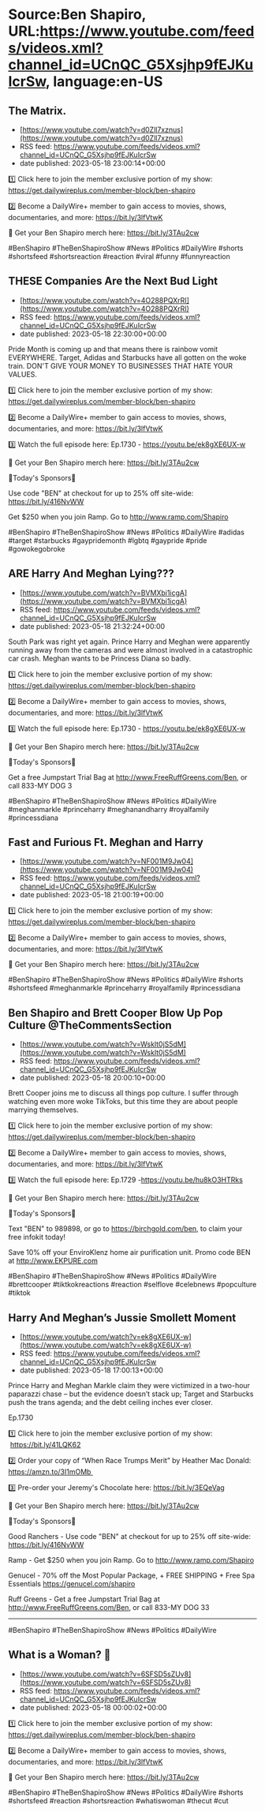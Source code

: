 # Source:Ben Shapiro, URL:https://www.youtube.com/feeds/videos.xml?channel_id=UCnQC_G5Xsjhp9fEJKuIcrSw, language:en-US

## The Matrix.
 - [https://www.youtube.com/watch?v=d0Zll7xznus](https://www.youtube.com/watch?v=d0Zll7xznus)
 - RSS feed: https://www.youtube.com/feeds/videos.xml?channel_id=UCnQC_G5Xsjhp9fEJKuIcrSw
 - date published: 2023-05-18 23:00:14+00:00

1️⃣ Click here to join the member exclusive portion of my show: https://get.dailywireplus.com/member-block/ben-shapiro

2️⃣ Become a DailyWire+ member to gain access to movies, shows, documentaries, and more: https://bit.ly/3lfVtwK 

👕 Get your Ben Shapiro merch here: https://bit.ly/3TAu2cw

#BenShapiro #TheBenShapiroShow #News #Politics #DailyWire 
#shorts #shortsfeed #shortsreaction #reaction #viral #funny #funnyreaction

## THESE Companies Are the Next Bud Light
 - [https://www.youtube.com/watch?v=4O288PQXrRI](https://www.youtube.com/watch?v=4O288PQXrRI)
 - RSS feed: https://www.youtube.com/feeds/videos.xml?channel_id=UCnQC_G5Xsjhp9fEJKuIcrSw
 - date published: 2023-05-18 22:30:00+00:00

Pride Month is coming up and that means there is rainbow vomit EVERYWHERE. Target, Adidas and Starbucks have all gotten on the woke train. DON'T GIVE YOUR MONEY TO BUSINESSES THAT HATE YOUR VALUES.

1️⃣ Click here to join the member exclusive portion of my show: https://get.dailywireplus.com/member-block/ben-shapiro

2️⃣ Become a DailyWire+ member to gain access to movies, shows, documentaries, and more: https://bit.ly/3lfVtwK 

3️⃣ Watch the full episode here: Ep.1730 - https://youtu.be/ek8gXE6UX-w

👕 Get your Ben Shapiro merch here: https://bit.ly/3TAu2cw

🔴Today's Sponsors🔴

Use code "BEN" at checkout for up to 25% off site-wide: https://bit.ly/416NvWW 

Get $250 when you join Ramp.
Go to http://www.ramp.com/Shapiro

#BenShapiro #TheBenShapiroShow #News #Politics #DailyWire #adidas #target #starbucks #gaypridemonth #lgbtq #gaypride #pride #gowokegobroke

## ARE Harry And Meghan Lying???
 - [https://www.youtube.com/watch?v=BVMXbi1icgA](https://www.youtube.com/watch?v=BVMXbi1icgA)
 - RSS feed: https://www.youtube.com/feeds/videos.xml?channel_id=UCnQC_G5Xsjhp9fEJKuIcrSw
 - date published: 2023-05-18 21:32:24+00:00

South Park was right yet again. Prince Harry and Meghan were apparently running away from the cameras and were almost involved in a catastrophic car crash. Meghan wants to be Princess Diana so badly.

1️⃣ Click here to join the member exclusive portion of my show: https://get.dailywireplus.com/member-block/ben-shapiro

2️⃣ Become a DailyWire+ member to gain access to movies, shows, documentaries, and more: https://bit.ly/3lfVtwK 

3️⃣ Watch the full episode here: Ep.1730 - https://youtu.be/ek8gXE6UX-w

👕 Get your Ben Shapiro merch here: https://bit.ly/3TAu2cw

🔴Today's Sponsors🔴

Get a free Jumpstart Trial Bag at http://www.FreeRuffGreens.com/Ben, or call 833-MY DOG 3

#BenShapiro #TheBenShapiroShow #News #Politics #DailyWire #meghanmarkle #princeharry #meghanandharry #royalfamily #princessdiana

## Fast and Furious Ft. Meghan and Harry
 - [https://www.youtube.com/watch?v=NF001M9Jw04](https://www.youtube.com/watch?v=NF001M9Jw04)
 - RSS feed: https://www.youtube.com/feeds/videos.xml?channel_id=UCnQC_G5Xsjhp9fEJKuIcrSw
 - date published: 2023-05-18 21:00:19+00:00

1️⃣ Click here to join the member exclusive portion of my show: https://get.dailywireplus.com/member-block/ben-shapiro

2️⃣ Become a DailyWire+ member to gain access to movies, shows, documentaries, and more: https://bit.ly/3lfVtwK 

👕 Get your Ben Shapiro merch here: https://bit.ly/3TAu2cw

#BenShapiro #TheBenShapiroShow #News #Politics #DailyWire 
#shorts #shortsfeed #meghanmarkle #princeharry #royalfamily #princessdiana

## Ben Shapiro and Brett Cooper Blow Up Pop Culture @TheCommentsSection
 - [https://www.youtube.com/watch?v=Wsklt0jS5dM](https://www.youtube.com/watch?v=Wsklt0jS5dM)
 - RSS feed: https://www.youtube.com/feeds/videos.xml?channel_id=UCnQC_G5Xsjhp9fEJKuIcrSw
 - date published: 2023-05-18 20:00:10+00:00

Brett Cooper joins me to discuss all things pop culture. I suffer through watching even more woke TikToks, but this time they are about people marrying themselves. 

1️⃣ Click here to join the member exclusive portion of my show: https://get.dailywireplus.com/member-block/ben-shapiro

2️⃣ Become a DailyWire+ member to gain access to movies, shows, documentaries, and more: https://bit.ly/3lfVtwK 

3️⃣ Watch the full episode here: Ep.1729 -https://youtu.be/hu8kO3HTRks

👕 Get your Ben Shapiro merch here: https://bit.ly/3TAu2cw

🔴Today's Sponsors🔴

Text "BEN" to 989898, or go to https://birchgold.com/ben, to claim your free infokit today!

Save 10% off your EnviroKlenz home air purification unit. 
Promo code BEN at http://www.EKPURE.com 

#BenShapiro #TheBenShapiroShow #News #Politics #DailyWire #brettcooper #tiktkokreactions #reaction #selflove #celebnews #popculture #tiktok

## Harry And Meghan’s Jussie Smollett Moment
 - [https://www.youtube.com/watch?v=ek8gXE6UX-w](https://www.youtube.com/watch?v=ek8gXE6UX-w)
 - RSS feed: https://www.youtube.com/feeds/videos.xml?channel_id=UCnQC_G5Xsjhp9fEJKuIcrSw
 - date published: 2023-05-18 17:00:13+00:00

Prince Harry and Meghan Markle claim they were victimized in a two-hour paparazzi chase – but the evidence doesn’t stack up; Target and Starbucks push the trans agenda; and the debt ceiling inches ever closer.

Ep.1730

1️⃣ Click here to join the member exclusive portion of my show:  https://bit.ly/41LQK62

2️⃣ Order your copy of “When Race Trumps Merit” by Heather Mac Donald: https://amzn.to/3I1mOMb 

3️⃣ Pre-order your Jeremy's Chocolate here: https://bit.ly/3EQeVag

👕 Get your Ben Shapiro merch here: https://bit.ly/3TAu2cw

🔴Today's Sponsors🔴

Good Ranchers - Use code "BEN" at checkout for up to 25% off site-wide: https://bit.ly/416NvWW  

Ramp - Get $250 when you join Ramp.
Go to http://www.ramp.com/Shapiro

Genucel - 70% off the Most Popular Package, + FREE SHIPPING + Free Spa Essentials https://genucel.com/shapiro

Ruff Greens - Get a free Jumpstart Trial Bag at http://www.FreeRuffGreens.com/Ben, or call 833-MY DOG 33

- - -

#BenShapiro #TheBenShapiroShow #News #Politics #DailyWire

## What is a Woman? 🧐
 - [https://www.youtube.com/watch?v=6SFSD5sZUv8](https://www.youtube.com/watch?v=6SFSD5sZUv8)
 - RSS feed: https://www.youtube.com/feeds/videos.xml?channel_id=UCnQC_G5Xsjhp9fEJKuIcrSw
 - date published: 2023-05-18 00:00:02+00:00

1️⃣ Click here to join the member exclusive portion of my show: https://get.dailywireplus.com/member-block/ben-shapiro

2️⃣ Become a DailyWire+ member to gain access to movies, shows, documentaries, and more: https://bit.ly/3lfVtwK 

👕 Get your Ben Shapiro merch here: https://bit.ly/3TAu2cw

#BenShapiro #TheBenShapiroShow #News #Politics #DailyWire 
#shorts #shortsfeed #reaction #shortsreaction #whatiswoman #thecut #cut

